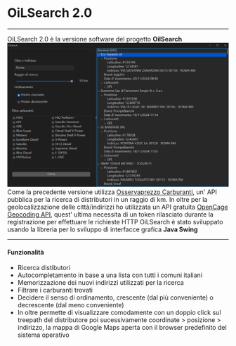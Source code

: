 <h1>OiLSearch 2.0</h1>
<hr>
<a>OiLSearch 2.0 è la versione software del progetto <b>OilSearch</b></a>
<img src="./image/screen.png">
<a>Come la precedente versione utilizza <a href='https://carburanti.mise.gov.it/ospzSearch/home'>Osservaprezzo Carburanti</a>, un' API pubblica per la ricerca di distributori in un raggio di km.</a>
<a>In oltre per la geolocalizzazione delle città/indirizzi ho utilizzata un API gratuita <a href='https://opencagedata.com'>OpenCage Geocoding API</a>, quest' ultima necessita di un token rilasciato durante la registrazione per effettuare le richieste HTTP</a>
<a>OiLSearch è stato sviluppato usando la libreria per lo sviluppo di interfacce grafica <b>Java Swing</b></a>
<hr>
<h4>Funzionalità</h4>
<ul>
  <li>Ricerca distibutori</li>
  <li>Autocompletamento in base a una lista con tutti i comuni italiani</li>
  <li>Memorizzazione dei nuovi indirizzi utilizzati per la ricerca</li>
  <li>Filtrare i carburanti trovati</li>
  <li>Decidere il senso di ordinamento, crescente (dal più conveniente) o decrescente (dal meno conveniente)</li>
  <li>In oltre permette di visualizzare comodamente con un doppio click sul treepath del distributore poi sucessivamente coordinate > posizione > indirizzo, la mappa di Google Maps aperta con il browser predefinito del sistema operativo</li>
</ul>
